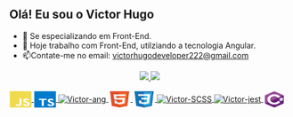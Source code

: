 ## Olá! Eu sou o Victor Hugo

- 🌱 Se especializando em Front-End.
- 💞️ Hoje trabalho com Front-End, utilziando a tecnologia Angular.
- 📫Contate-me no email: victorhugodeveloper222@gmail.com

<div align="center">
  <a href="https://github.com/victorhugo200">
  <img height="180em" src="https://github-readme-stats.vercel.app/api?username=victorhugo200&show_icons=true&theme=dark&include_all_commits=true&count_private=true"/>
  <img height="180em" src="https://github-readme-stats.vercel.app/api/top-langs/?username=victorhugo200&layout=compact&langs_count=7&theme=dark"/>
</div>
<div style="display: inline_block"><br>
  <img align="center" alt="Victor-Js" height="30" width="40" src="https://raw.githubusercontent.com/devicons/devicon/master/icons/javascript/javascript-plain.svg">
  <img align="center" alt="Victor-Ts" height="30" width="40" src="https://raw.githubusercontent.com/devicons/devicon/master/icons/typescript/typescript-plain.svg">
  <img align="center" alt="Victor-ang" height="30" width="40" src="https://cdn.jsdelivr.net/gh/devicons/devicon/icons/angularjs/angularjs-original.svg">
  <img align="center" alt="Victor-HTML" height="30" width="40" src="https://raw.githubusercontent.com/devicons/devicon/master/icons/html5/html5-original.svg">
  <img align="center" alt="Victor-CSS" height="30" width="40" src="https://raw.githubusercontent.com/devicons/devicon/master/icons/css3/css3-original.svg">
   <img align="center" alt="Victor-SCSS" height="30" width="40" src="https://cdn.jsdelivr.net/gh/devicons/devicon/icons/sass/sass-original.svg">
  <img align="center" alt="Victor-jest" height="30" width="40" src="https://cdn.jsdelivr.net/gh/devicons/devicon/icons/jest/jest-plain.svg">
  <img align="center" alt="Victor-jasm" height="30" width="40" src="https://raw.githubusercontent.com/devicons/devicon/master/icons/csharp/csharp-original.svg">
</div>

<!-- <div style="display: grid; grid-template-columns: 1fr 1fr 1fr; gap: 8px;"> 
  <a href="www.instagram.com/victorhugodeveloper" target="_blank"><img src="https://img.shields.io/badge/-Instagram-%23E4405F?style=for-the-badge&logo=instagram&logoColor=white" target="_blank"></a>

  <a href = "mailto:victorhugodeveloper222@gmail.com"><img src="https://img.shields.io/badge/-Gmail-%23333?style=for-the-badge&logo=gmail&logoColor=white" target="_blank"></a>
  <a href="https://www.linkedin.com/in/victor-hugo-pereira-5761b6177" target="_blank"><img src="https://img.shields.io/badge/-LinkedIn-%230077B5?style=for-the-badge&logo=linkedin&logoColor=white" target="_blank"></a> 
 
  ![Snake animation](https://github.com/rafaballerini/rafaballerini/blob/output/github-contribution-grid-snake.svg)
 
</div> -->

